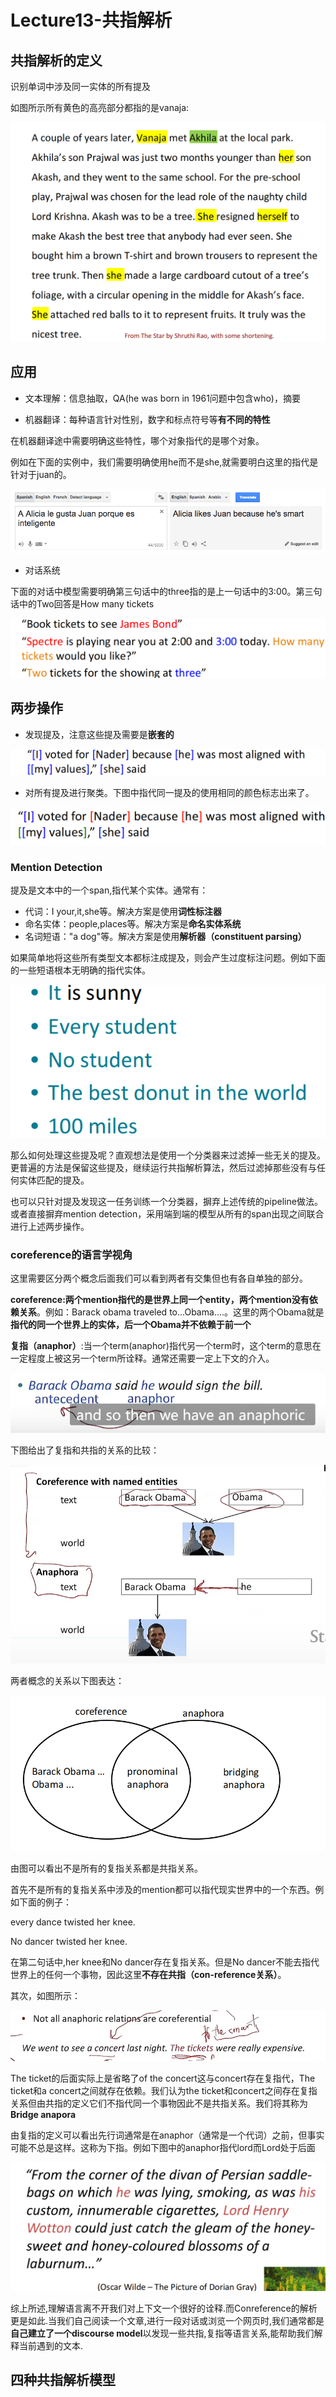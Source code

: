 # Lecture13-共指解析

## 共指解析的定义

识别单词中涉及同一实体的所有提及

如图所示所有黄色的高亮部分都指的是vanaja:

![image-20220730162444849](Lecture13-共指解析.assets/image-20220730162444849.png)

## 应用

- 文本理解：信息抽取，QA(he was born in 1961问题中包含who)，摘要

- 机器翻译：每种语言针对性别，数字和标点符号等**有不同的特性**

在机器翻译途中需要明确这些特性，哪个对象指代的是哪个对象。

例如在下面的实例中，我们需要明确使用he而不是she,就需要明白这里的指代是针对于juan的。

![image-20220730163736501](Lecture13-共指解析.assets/image-20220730163736501.png)

- 对话系统

下面的对话中模型需要明确第三句话中的three指的是上一句话中的3:00。第三句话中的Two回答是How many tickets

![image-20220730164057988](Lecture13-共指解析.assets/image-20220730164057988.png)

## 两步操作

- 发现提及，注意这些提及需要是**嵌套的**

![image-20220730164508530](Lecture13-共指解析.assets/image-20220730164508530.png)

- 对所有提及进行聚类。下图中指代同一提及的使用相同的颜色标志出来了。

<img src="Lecture13-共指解析.assets/image-20220730164610274.png" alt="image-20220730164610274" style="zoom:200%;" />

### Mention Detection

提及是文本中的一个span,指代某个实体。通常有：

- 代词：I your,it,she等。解决方案是使用**词性标注器**
- 命名实体：people,places等。解决方案是**命名实体系统**
- 名词短语："a dog"等。解决方案是使用**解析器（constituent parsing）**

如果简单地将这些所有类型文本都标注成提及，则会产生过度标注问题。例如下面的一些短语根本无明确的指代实体。

![image-20220730165445618](Lecture13-共指解析.assets/image-20220730165445618.png)

那么如何处理这些提及呢？直观想法是使用一个分类器来过滤掉一些无关的提及。更普遍的方法是保留这些提及，继续运行共指解析算法，然后过滤掉那些没有与任何实体匹配的提及。

也可以只针对提及发现这一任务训练一个分类器，摒弃上述传统的pipeline做法。或者直接摒弃mention detection，采用端到端的模型从所有的span出现之间联合进行上述两步操作。

### coreference的语言学视角

这里需要区分两个概念后面我们可以看到两者有交集但也有各自单独的部分。

**coreference:**两个mention指代的是**世界上同一个entity，两个mention没有依赖关系**。例如：Barack obama traveled to...Obama....。这里的两个Obama就是**指代的同一个世界上的实体，后一个Obama并不依赖于前一个**

**复指（anaphor）**:当一个term(anaphor)指代另一个term时，这个term的意思在一定程度上被这另一个term所诠释。通常还需要一定上下文的介入。

![image-20220730184805685](Lecture13-共指解析.assets/image-20220730184805685.png)



下图给出了复指和共指的关系的比较：

![image-20220730184930069](Lecture13-共指解析.assets/image-20220730184930069.png)

两者概念的关系以下图表达：

![image-20220730190737399](Lecture13-共指解析.assets/image-20220730190737399.png)



由图可以看出不是所有的复指关系都是共指关系。

首先不是所有的复指关系中涉及的mention都可以指代现实世界中的一个东西。例如下面的例子：

every dance twisted her knee.

No dancer twisted her knee.

在第二句话中,her knee和No dancer存在复指关系。但是No dancer不能去指代世界上的任何一个事物，因此这里**不存在共指（con-reference关系）**。

其次，如图所示：

![image-20220730190930869](Lecture13-共指解析.assets/image-20220730190930869.png)

The ticket的后面实际上是省略了of the concert这与concert存在复指代，The ticket和a concert之间就存在依赖。我们认为the ticket和concert之间存在复指关系但由共指的定义它们不指代同一个事物因此不是共指关系。我们将其称为**Bridge anapora**

由复指的定义可以看出先行词通常是在anaphor（通常是一个代词）之前，但事实可能不总是这样。这称为下指。例如下图中的anaphor指代lord而Lord处于后面

![image-20220730192123147](Lecture13-共指解析.assets/image-20220730192123147.png)

综上所述,理解语言离不开我们对上下文一个很好的诠释.而Conreference的解析更是如此.当我们自己阅读一个文章,进行一段对话或浏览一个网页时,我们通常都是**自己建立了一个discourse model**以发现一些共指,复指等语言关系,能帮助我们解释当前遇到的文本.

## 四种共指解析模型





